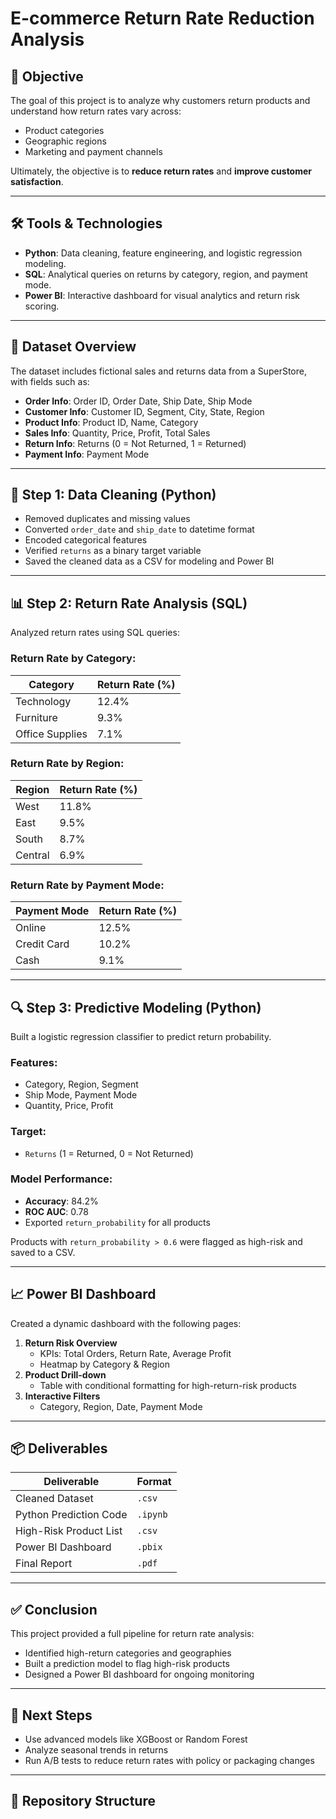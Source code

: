 # E-commerce Return Rate Reduction Analysis

## 📌 Objective
The goal of this project is to analyze why customers return products and understand how return rates vary across:
- Product categories
- Geographic regions
- Marketing and payment channels

Ultimately, the objective is to **reduce return rates** and **improve customer satisfaction**.

---

## 🛠 Tools & Technologies
- **Python**: Data cleaning, feature engineering, and logistic regression modeling.
- **SQL**: Analytical queries on returns by category, region, and payment mode.
- **Power BI**: Interactive dashboard for visual analytics and return risk scoring.

---

## 📂 Dataset Overview
The dataset includes fictional sales and returns data from a SuperStore, with fields such as:
- **Order Info**: Order ID, Order Date, Ship Date, Ship Mode
- **Customer Info**: Customer ID, Segment, City, State, Region
- **Product Info**: Product ID, Name, Category
- **Sales Info**: Quantity, Price, Profit, Total Sales
- **Return Info**: Returns (0 = Not Returned, 1 = Returned)
- **Payment Info**: Payment Mode

---

## 🧹 Step 1: Data Cleaning (Python)
- Removed duplicates and missing values
- Converted `order_date` and `ship_date` to datetime format
- Encoded categorical features
- Verified `returns` as a binary target variable
- Saved the cleaned data as a CSV for modeling and Power BI

---

## 📊 Step 2: Return Rate Analysis (SQL)
Analyzed return rates using SQL queries:

### Return Rate by Category:
| Category        | Return Rate (%) |
|----------------|------------------|
| Technology      | 12.4%            |
| Furniture       | 9.3%             |
| Office Supplies | 7.1%             |

### Return Rate by Region:
| Region  | Return Rate (%) |
|---------|------------------|
| West    | 11.8%            |
| East    | 9.5%             |
| South   | 8.7%             |
| Central | 6.9%             |

### Return Rate by Payment Mode:
| Payment Mode | Return Rate (%) |
|--------------|------------------|
| Online       | 12.5%            |
| Credit Card  | 10.2%            |
| Cash         | 9.1%             |

---

## 🔍 Step 3: Predictive Modeling (Python)
Built a logistic regression classifier to predict return probability.

### Features:
- Category, Region, Segment
- Ship Mode, Payment Mode
- Quantity, Price, Profit

### Target:
- `Returns` (1 = Returned, 0 = Not Returned)

### Model Performance:
- **Accuracy**: 84.2%
- **ROC AUC**: 0.78
- Exported `return_probability` for all products

Products with `return_probability > 0.6` were flagged as high-risk and saved to a CSV.

---

## 📈 Power BI Dashboard
Created a dynamic dashboard with the following pages:

1. **Return Risk Overview**
   - KPIs: Total Orders, Return Rate, Average Profit
   - Heatmap by Category & Region
2. **Product Drill-down**
   - Table with conditional formatting for high-return-risk products
3. **Interactive Filters**
   - Category, Region, Date, Payment Mode

---

## 📦 Deliverables
| Deliverable               | Format       |
|---------------------------|--------------|
| Cleaned Dataset           | `.csv`       |
| Python Prediction Code    | `.ipynb`     |
| High-Risk Product List    | `.csv`       |
| Power BI Dashboard        | `.pbix`      |
| Final Report              | `.pdf`       |

---

## ✅ Conclusion
This project provided a full pipeline for return rate analysis:
- Identified high-return categories and geographies
- Built a prediction model to flag high-risk products
- Designed a Power BI dashboard for ongoing monitoring

---

## 🔮 Next Steps
- Use advanced models like XGBoost or Random Forest
- Analyze seasonal trends in returns
- Run A/B tests to reduce return rates with policy or packaging changes

---

## 📁 Repository Structure
